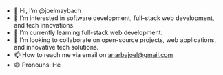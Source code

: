 - 👋 Hi, I’m @joelmaybach
- 👀 I’m interested in software development, full-stack web development, and tech innovations.
- 🌱 I’m currently learning full-stack web development.
- 💞️ I’m looking to collaborate on open-source projects, web applications, and innovative tech solutions.
- 📫 How to reach me via email on anarbajoel@gmail.com 
- 😄 Pronouns: He
  

<!---
joelmaybach/joelmaybach is a ✨ special ✨ repository because its `README.md` (this file) appears on your GitHub profile.
You can click the Preview link to take a look at your changes.
--->
